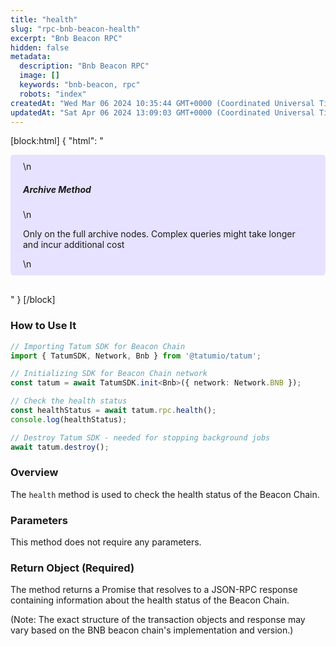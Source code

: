 ```yaml
---
title: "health"
slug: "rpc-bnb-beacon-health"
excerpt: "Bnb Beacon RPC"
hidden: false
metadata: 
  description: "Bnb Beacon RPC"
  image: []
  keywords: "bnb-beacon, rpc"
  robots: "index"
createdAt: "Wed Mar 06 2024 10:35:44 GMT+0000 (Coordinated Universal Time)"
updatedAt: "Sat Apr 06 2024 13:09:03 GMT+0000 (Coordinated Universal Time)"
---
```

[block:html]
{
  "html": "<div style="padding: 10px 20px; border-radius: 5px; background-color: #e6e2ff; margin: 0 0 30px 0;">\n  <h5>Archive Method</h5>\n  <p>Only on the full archive nodes. Complex queries might take longer and incur additional cost</p>\n</div>"
}
[/block]


### How to Use It

```typescript
// Importing Tatum SDK for Beacon Chain
import { TatumSDK, Network, Bnb } from '@tatumio/tatum';

// Initializing SDK for Beacon Chain network
const tatum = await TatumSDK.init<Bnb>({ network: Network.BNB });

// Check the health status
const healthStatus = await tatum.rpc.health();
console.log(healthStatus);

// Destroy Tatum SDK - needed for stopping background jobs
await tatum.destroy();
```

### Overview

The `health` method is used to check the health status of the Beacon Chain.

### Parameters

This method does not require any parameters.

### Return Object (Required)

The method returns a Promise that resolves to a JSON-RPC response containing information about the health status of the Beacon Chain.

(Note: The exact structure of the transaction objects and response may vary based on the BNB beacon chain's implementation and version.)
